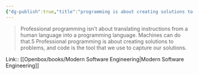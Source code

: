 ```yaml
---
{"dg-publish":true,"title":"programming is about creating solutions to problems","tags":["quotes"],"date":"2023-09-14T10:18:58+04:00","modified_at":"2023-10-27T22:36:03+04:00","alias":"programming is about creating solutions to problems","dg-path":"/quotes/202309141018.md","permalink":"/quotes/202309141018/","dgPassFrontmatter":true}
---
```



> Professional programming isn’t about translating instructions from a human language into a programming language. Machines can do that.5 Professional programming is about creating solutions to problems, and code is the tool that we use to capture our solutions.

Link:: [[Openbox/books/Modern Software Engineering\|Modern Software Engineering]]
